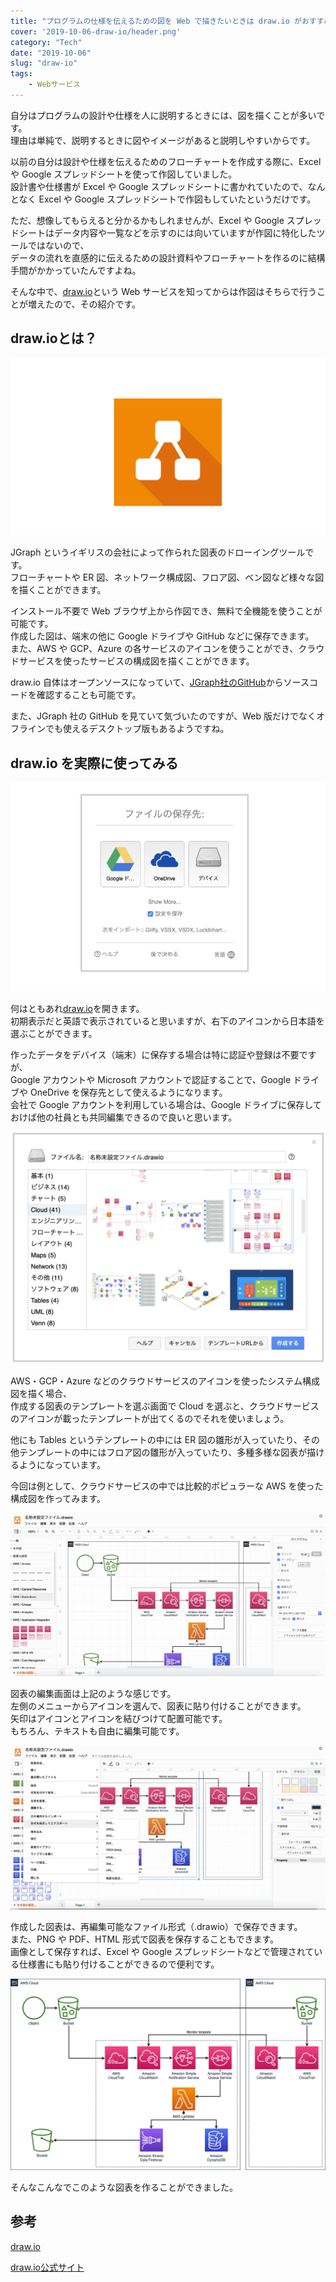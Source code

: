 ```yaml
---
title: "プログラムの仕様を伝えるための図を Web で描きたいときは draw.io がおすすめ"
cover: '2019-10-06-draw-io/header.png'
category: "Tech"
date: "2019-10-06"
slug: "draw-io"
tags:
    - Webサービス
---
```


自分はプログラムの設計や仕様を人に説明するときには、図を描くことが多いです。  
理由は単純で、説明するときに図やイメージがあると説明しやすいからです。

以前の自分は設計や仕様を伝えるためのフローチャートを作成する際に、Excel や Google スプレッドシートを使って作図していました。  
設計書や仕様書が Excel や Google スプレッドシートに書かれていたので、なんとなく Excel や Google スプレッドシートで作図もしていたというだけです。

ただ、想像してもらえると分かるかもしれませんが、Excel や Google スプレッドシートはデータ内容や一覧などを示すのには向いていますが作図に特化したツールではないので、  
データの流れを直感的に伝えるための設計資料やフローチャートを作るのに結構手間がかかっていたんですよね。

そんな中で、[draw.io](https://www.draw.io)という Web サービスを知ってからは作図はそちらで行うことが増えたので、その紹介です。

## draw.ioとは？

![draw.io](./drawio.png)

JGraph というイギリスの会社によって作られた図表のドローイングツールです。  
フローチャートや ER 図、ネットワーク構成図、フロア図、ベン図など様々な図を描くことができます。

インストール不要で Web ブラウザ上から作図でき、無料で全機能を使うことが可能です。  
作成した図は、端末の他に Google ドライブや GitHub などに保存できます。  
また、AWS や GCP、Azure の各サービスのアイコンを使うことができ、クラウドサービスを使ったサービスの構成図を描くことができます。

draw.io 自体はオープンソースになっていて、[JGraph社のGitHub](https://github.com/jgraph/drawio)からソースコードを確認することも可能です。

また、JGraph 社の GitHub を見ていて気づいたのですが、Web 版だけでなくオフラインでも使えるデスクトップ版もあるようですね。

## draw.io を実際に使ってみる

![draw.io-01](./drawio-01.png)

何はともあれ[draw.io](https://www.draw.io)を開きます。  
初期表示だと英語で表示されていると思いますが、右下のアイコンから日本語を選ぶことができます。

作ったデータをデバイス（端末）に保存する場合は特に認証や登録は不要ですが、  
Google アカウントや Microsoft アカウントで認証することで、Google ドライブや OneDrive を保存先として使えるようになります。  
会社で Google アカウントを利用している場合は、Google ドライブに保存しておけば他の社員とも共同編集できるので良いと思います。

![draw.io-02](./drawio-02.png)

AWS・GCP・Azure などのクラウドサービスのアイコンを使ったシステム構成図を描く場合、  
作成する図表のテンプレートを選ぶ画面で Cloud を選ぶと、クラウドサービスのアイコンが載ったテンプレートが出てくるのでそれを使いましょう。

他にも Tables というテンプレートの中には ER 図の雛形が入っていたり、その他テンプレートの中にはフロア図の雛形が入っていたり、多種多様な図表が描けるようになっています。

今回は例として、クラウドサービスの中では比較的ポピュラーな AWS を使った構成図を作ってみます。

![draw.io-03](./drawio-03.png)

図表の編集画面は上記のような感じです。  
左側のメニューからアイコンを選んで、図表に貼り付けることができます。  
矢印はアイコンとアイコンを結びつけて配置可能です。  
もちろん、テキストも自由に編集可能です。

![draw.io-04](./drawio-04.png)

作成した図表は、再編集可能なファイル形式（.drawio）で保存できます。  
また、PNG や PDF、HTML 形式で図表を保存することもできます。  
画像として保存すれば、Excel や Google スプレッドシートなどで管理されている仕様書にも貼り付けることができるので便利です。

![draw.io-05](./drawio-05.png)

そんなこんなでこのような図表を作ることができました。

## 参考

[draw.io](https://www.draw.io)

[draw.io公式サイト](https://about.draw.io)


